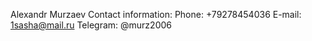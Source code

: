 Alexandr Murzaev
Contact information:
Phone: +79278454036
E-mail: 1sasha@mail.ru
Telegram: @murz2006
